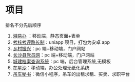 # 项目

排名不分先后顺序

1. [湘易办](./湘易办) ：移动端，静态页面+表单
1. [考核考评路长制](./考核考评路长制)：uniapp 项目，打包为安卓 app
1. [乡村振兴](./乡村振兴)：pc 端+移动端，门户网站
1. [长沙县党员网](./长沙县党员网)：pc 端+移动端，门户网站
1. [城建档案查询系统](./城建档案查询系统)：pc 端，后台管理系统,无模板
1. [在星沙](./在星沙)：移动端，办公处理无纸化系统
1. [吊车秘书](./吊车秘书)：微信小程序，吊车的出租求租、买卖、求职平台
